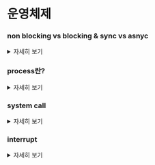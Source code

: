 # 운영체제


   
   
</details>

### non blocking vs blocking & sync vs asnyc
<details>
   <summary> 자세히 보기 </summary>
 
 <br>
   blocking과 non-blocking의 주요한 차이는 제어권을 가지고 있느냐 호출한 함수에게 넘기느냐 입니다.
  
  제어권을 호출한 함수에게 넘기게 된다면 호출자는 호출한 함수가 끝날때까지 기다려야 합니다.
  
  하지만 non blocking은 제어권을 넘기지 않기 때문에 해당 함수를 호출해놓고 본인이 해야될 일을 그대로 진행할 수 있습니다.
  
  sync와 async는 결과의 처리관점에서 보면 됩니다.
  
  sync는 호출한 함수가 반환한 결과를 바로 처리해야 하지만 asnyc같은 경우 호출한 함수의 결과값을 그 즉시 처리해도 되고 안해도 됩니다.
  
</details>

### process란?
<details>
   <summary> 자세히 보기 </summary>
 
 <br>
   프로세스란?

프로세스가 존재하기전에 프로그램이 존재한다.

프로그램을 실행했을때 프로그램의 인스턴스가 프로세스이다.

운영체제 입장에서는 프로세스화 시켜서 실행시킨다

이를 개념적으로 Task라고 한다.

컴퓨터에는 여러가지 프로세스들이 실행되고 있다.

이것들을 확인해보면 각각의 프로세스는 양의 정수로 이루어진 PID를 가지고 있다.

실행을 한다는 것을 일을 처리하는 것으로 볼 수 있다.

보통 운영체제는 여러개의 프로세스를 사용한다. 이 것을 Multi-tasking이라고 한다.

CPU에서 핀 하나가 전선 한가닥이다. 전기가 흐르면 1 전기가 흐르지 않으면 0이다. 그럼 핀 32개를 묶으면 32비트가 되는 것이다. 32비트에서 그런 어떤 곳엔 전기를 주고 어떤 곳엔 안주면 0010011...의 이진수 묶음이 생길 것이다. 입력을 담당하는 핀과 출력을 담당하는 핀도 존재한다. 입력을 받아서 특정한 연산을 쭉 해서 출력하는 것이 프로그램이다.

해당 연산들의 묶음을 하드디스크에 갖고 있으면 프로그램이고 그것을 복사해서 메모리에 올려서 진짜 연산을 시작하는 행위를 소위 '실행' 이라고 얘기한다.

프로그램이 실행하기 위해서는 커널을 통해서 필요한 하드웨어 자원을 할당받는다.

CPU와 램메모리의 일부를 할당 받게 된다. 만약 추가적으로 메모리 공간이 필요하다면 OS가 추가적인 메모리를 선택해서 준다. 이는 연속적이지 않을 수 있다.

	그리고 프로세스와 커널을 격리시키면 이것이 도커 컨테이너가 되는 것이다.

</details>

### system call
<details>
   <summary> 자세히 보기 </summary>
 
 <br>
	
컴퓨터는 유저모드, 커널모드, 하드웨어단 이렇게 세가지로 크게 범주화시킬 수 있다. 유저모드에서는 보통 시스템콜을 wrapping한 함수를 사용하여 시스템 콜을 호출하게 된다. 시스템콜을 호출하는 이유는 유저모드에서는 몇몇 명령어에 대한 권한이 없기 떄문이다. 예를 들면 memory read, write, jump to address와 같은 명령어들이다. 이러한 명령어는 커널모드에게 요청해서 커널이 대신 실행하게 해야한다. 이때 사용하는 것이 바로 시스템콜이다.

시스템 콜을 사용하면 CPL(Current Privilege Level)이라고 불리는 2비트 flag가 CS register에 저장돼있다. 이 CS register의 값이 3이면 유저모드, 0이면 커널모드이기 때문에 시스템콜이 발생하면 이 값을 0으로 바꾼다.
	
그 다음 스텍 세그먼트가 더이상 유저 스택을 가르키지 않는다. 스택에는 두 개의 공간이 나워져있는데 하나는 유저 모드 스택이고 하나는 커널 모드 스택이다. 
	
기본적으로 이는 커널모드에서 사용하는 정보와 유저모드를 구분해서 보호하기 위함이다. 이 것을 흔히 듀얼모드라고 부른다. 사용자모드와 커널모드를 나눠논 것을 얘기한다. 유저모드에서 privilieged instruction을 실행하는 것을 막아서 시스템을 보호한다.

이렇게 유저모드에서 커널모드로 변경시키는 작업을 인터럽트를 통해서 진행한다.

인터럽트는 IDT라는 interrupt descriptor table에 의해서 처리된다. 

IDT는 인터럽트와 인터럽트가 발생했을때 OS가 실행해야될 function이 맵핑되어 있다.

시스템 콜을 발생시키기 위해 x86 cpu는 int $0x80 명령어를 실행시킨다. int는 인터럽트를 뜻하며 0x80은 idt table의 위치를 나타낸다.

그리고 시스템콜 호출이 일반적인 함수호출과 다른 한가지 중요한 점은 일반적인 함수호출은 argument를 스택에 보내는 반면 시스템콜은 유저모드와 다른 스택을 사용하기 떄문에 이러한 방법이 불가능하다. 그렇기 떄문에 시스템 콜의 argument는 register에 저장한다. 만약 레지스터개수보다 파라미터 개수가 많다면 파라미터가 저장된 블록의 주소를 레지스터로 전달한다.

시스템 콜에는 다섯가지 종류가 존재한다.

Process control 
- 프로세스 종료와 생성
- 프로그램 로드 및 실행
- Wait 그리고 Signal event
- free memory 할당

File Management
- 파일 생성과 삭제, 열고 닫기, read / write, 파일 특성 가져오기

Device Management
- 디바이스에 요청하기
- 논리적으로 디바이스와 연결 또는 연결해제 하기
- 디바이스 특성 가져오기

Information Maintenance
- 시간 설정 및 가져오기
- 프로세스나 디바이스의 특성 가져오기

Communications
- connection 생성
- 메시지 주고 받기
- remote device와 연결 또는 해제하기



	



	
<img width="1365" alt="스크린샷 2022-12-11 오전 11 54 08" src="https://user-images.githubusercontent.com/55564829/206884132-5ada8bb7-6973-4861-84da-6b1e663eefdb.png">

 
</details>




### interrupt
<details>
   <summary> 자세히 보기 </summary>
 
 <br>

	
인터럽트에는 두 종류가 있다.

하나는 하드웨어 인터럽트이고 하나는 소프트웨어 인터럽트이다.

하트웨어 인터럽트는 외부 하드웨어 장치가 보내는 전기신호이다. 그것은 OS의 관심이 필요하다는 뜻이다. 예를들면 마우스 움직임이나 키보드의 입력이다.
인터럽트가 발생하면 프로세서는 반드시 멈추고 해당 하드웨어 디바이스가 보내는 신호를 읽어야 한다.

하드웨어 인터럽트에선 모든 장치는 IRL (interrupt request line)에 연결돼있어야 한다.

하드웨어 IRQ는 특정 디바이스와 연관된 값을 가지고 있다. 이것은 프로세서가 어떤 디바이스의 요청인지 파악하기 위해 반드시 필요하다.

하드웨어 인터럽트에는 크게 세가지 종류가 있다.

첫번째는 maskable interrupt이다. 인터럽트 마스크는 선택적으로 하드웨어 request를 실행가능하게 또는 아니게 만들 수 있다. 마스크비트가 set으로 돼있으면 인터럽트가  가능하고 아닐경우에는 인터럽트가 불가능하게 설정할 수 있다.

Non maskable interrupt는 인터럽트 마스크로는 인터럽트를 저지할 수 없는 인터럽트이다. 이런 인터럽트는 보통 중요도가 높은 인터럽트가 설정돼있따.

spurious interrupt 는 소스를 알 수 없는 인터럽트이다. 이 인터럽트는 시스템이 잘못 동작하는지 식별하기 매우 어렵다.

인터럽트에는 소프트웨어 인터럽트도 존재한다.

소프트웨어 인터럽트는 주로 디바이스 드라이버와 상호소통하거나 OS의 서비스를 요청할때 사용된다. 또는 특정 서비스를 요청하거나 프로그램을 종료할때도 발생할 수 있다.

인터럽트와 폴링의 차이는 폴링은 cpu 주기적으로 모든 디바이스의 상태를 체크하는 것이다.  디바이스의 IRQ비트를 확인하고 IRQ가 발견되면 그에 맞는 ISR을 실행한다. 하지만 cpu가 프로세싱 시간을 풀링에 사용하기 때문에 불필요한 cycle 낭비가 이뤄진다.  그 시간동안 다른작업을 할 수 없어 비효율적이다.

cpu polling은 프로토콜이고 하드웨어 메커니즘은 아니다. 반면 인터럽트는 하드웨어 메커니즘이다.

##### 인터럽트 동작 순서

1. 인터럽트 요청

2. 프로그램 실행 중단 -> CPU 연산을 중단한다 (일시정지) 이때 PCB, PC라는 개념이 등장한다.

중단하게 되면 현재상태를 백업하게 되는데 상태를 저장하기 위해 사용된다.

4. 인터럽트 처리 루틴 실행
 
6.  인터럽트가 발생하면 인터럽트 서비스 루틴(ISR)이 실행된다.

7. 상태복구 인터럽트 발생시 저장해둔 PC를 복구한다.

idt나 벡터 테이블은 ISR이 주어졌을떄 사용된다. 단 하나의 ISR이 IRQ랑 연결될 수 있다. 

interrut vector table은 real mode에서 사용되며 ISR에 대한 포인터를 가지고 있다. 그래서 모든 종류의 인터럽트는 이 테이블을 통해서 적절한 ISR을 찾아가게 된다. 

IDT는 protected mode에서 사용된다. IVT와 마찬가지로 ISR에 대한 포인터를 가지고 있으며 항상 physical memory에 상주해 있어야한다. 절대로 가상 메모리로 스왑 out 돼서는 안된다. 

